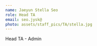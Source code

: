 ```yaml
---
name: Jaeyun Stella Seo
role: Head TA
email: seo.jysk@
photo: assets/staff_pics/TA/stella.jpg
---
```


Head TA - Admin
